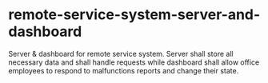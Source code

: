 # remote-service-system-server-and-dashboard
Server &amp; dashboard for remote service system. Server shall store all necessary data and shall handle requests while dashboard shall allow office employees to respond to malfunctions reports and change their state.
